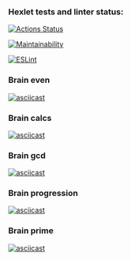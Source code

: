 ### Hexlet tests and linter status:
[![Actions Status](https://github.com/amarynets/frontend-project-lvl1/workflows/hexlet-check/badge.svg)](https://github.com/amarynets/frontend-project-lvl1/actions)

[![Maintainability](https://api.codeclimate.com/v1/badges/a99a88d28ad37a79dbf6/maintainability)](https://codeclimate.com/github/amarynets/frontend-project-lvl1)

[![ESLint](https://github.com/amarynets/frontend-project-lvl1/actions/workflows/main.yml/badge.svg)](https://github.com/amarynets/frontend-project-lvl1/actions/workflows/main.yml)

### Brain even
[![asciicast](https://asciinema.org/a/jC8psPKbfW8RqHWmbtQ7UUSVK.svg)](https://asciinema.org/a/jC8psPKbfW8RqHWmbtQ7UUSVK)

### Brain calcs
[![asciicast](https://asciinema.org/a/AlObfQVNZgYe6JAESg15pWODg.svg)](https://asciinema.org/a/AlObfQVNZgYe6JAESg15pWODg)

### Brain gcd
[![asciicast](https://asciinema.org/a/Ffy7nTVNq7IRR5Ggr6lmCIhYx.svg)](https://asciinema.org/a/Ffy7nTVNq7IRR5Ggr6lmCIhYx)

### Brain progression
[![asciicast](https://asciinema.org/a/w1Knq80z8hJpBoR9QRKhI0KzC.svg)](https://asciinema.org/a/w1Knq80z8hJpBoR9QRKhI0KzC)

### Brain prime
[![asciicast](https://asciinema.org/a/E8b4smvC716GxuFVX7ZWMIoA3.svg)](https://asciinema.org/a/E8b4smvC716GxuFVX7ZWMIoA3)